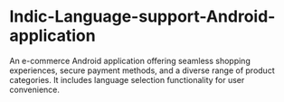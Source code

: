 # Indic-Language-support-Android-application
An e-commerce Android application offering seamless shopping experiences, secure payment methods, and a diverse range of product categories. It includes language selection functionality for user convenience.
